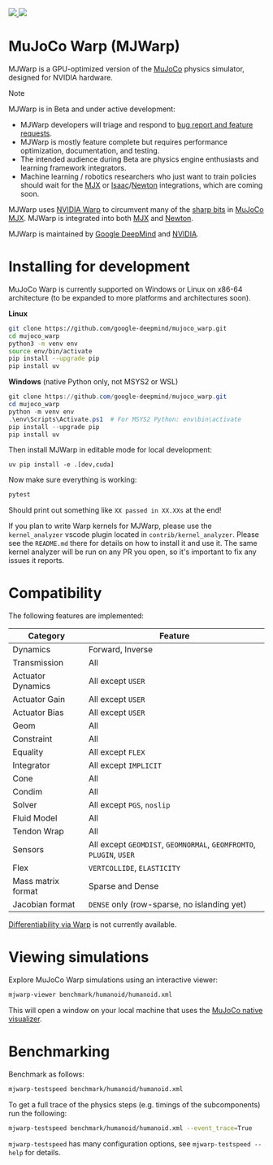 <p>
  <a href="https://github.com/google-deepmind/mujoco_warp/actions/workflows/ci.yml?query=branch%3Amain" alt="GitHub Actions">
    <img src="https://img.shields.io/github/actions/workflow/status/google-deepmind/mujoco_warp/ci.yml?branch=main">
  </a>
  <a href="https://github.com/google-deepmind/mujoco_warp/blob/main/LICENSE" alt="License">
    <img src="https://img.shields.io/github/license/google-deepmind/mujoco_warp">
  </a>
</p>

# MuJoCo Warp (MJWarp)

MJWarp is a GPU-optimized version of the [MuJoCo](https://github.com/google-deepmind/mujoco) physics simulator, designed for NVIDIA hardware.

> [!NOTE]
> MJWarp is in Beta and under active development:
> * MJWarp developers will triage and respond to [bug report and feature requests](https://github.com/google-deepmind/mujoco_warp/issues).
> * MJWarp is mostly feature complete but requires performance optimization, documentation, and testing.
> * The intended audience during Beta are physics engine enthusiasts and learning framework integrators.
> * Machine learning / robotics researchers who just want to train policies should wait for the [MJX](https://mujoco.readthedocs.io/en/stable/mjx.html) or [Isaac](https://isaac-sim.github.io/IsaacLab/main/index.html)/[Newton](https://github.com/newton-physics/newton) integrations, which are coming soon.

MJWarp uses [NVIDIA Warp](https://github.com/NVIDIA/warp) to circumvent many of the [sharp bits](https://mujoco.readthedocs.io/en/stable/mjx.html#mjx-the-sharp-bits) in [MuJoCo MJX](https://mujoco.readthedocs.io/en/stable/mjx.html#). MJWarp is integrated into both [MJX](https://mujoco.readthedocs.io/en/stable/mjx.html) and [Newton](https://github.com/newton-physics/newton).

MJWarp is maintained by [Google DeepMind](https://deepmind.google/) and [NVIDIA](https://www.nvidia.com/).

# Installing for development

MuJoCo Warp is currently supported on Windows or Linux on x86-64 architecture (to be expanded to more platforms and architectures soon).

**Linux**
```bash
git clone https://github.com/google-deepmind/mujoco_warp.git
cd mujoco_warp
python3 -m venv env
source env/bin/activate
pip install --upgrade pip
pip install uv
```
**Windows**
(native Python only, not MSYS2 or WSL)

```powershell
git clone https://github.com/google-deepmind/mujoco_warp.git
cd mujoco_warp
python -m venv env
.\env\Scripts\Activate.ps1  # For MSYS2 Python: env\bin\activate
pip install --upgrade pip
pip install uv
```


Then install MJWarp in editable mode for local development:

```
uv pip install -e .[dev,cuda]
```

Now make sure everything is working:

```bash
pytest
```

Should print out something like `XX passed in XX.XXs` at the end!

If you plan to write Warp kernels for MJWarp, please use the `kernel_analyzer` vscode plugin located in `contrib/kernel_analyzer`.
Please see the `README.md` there for details on how to install it and use it.  The same kernel analyzer will be run on any PR
you open, so it's important to fix any issues it reports.

# Compatibility

The following features are implemented:

| Category           | Feature                                                                                                 |
| ------------------ | --------------------------------------------------------------------------------------------------------|
| Dynamics           | Forward, Inverse                                                                                        |
| Transmission       | All                                                                                                     |
| Actuator Dynamics  | All except `USER`                                                                                       |
| Actuator Gain      | All except `USER`                                                                                       |
| Actuator Bias      | All except `USER`                                                                                       |
| Geom               | All                                                                                                     |
| Constraint         | All                                                                                                     |
| Equality           | All except `FLEX`                                                                                       |
| Integrator         | All except `IMPLICIT`                                                                                   |
| Cone               | All                                                                                                     |
| Condim             | All                                                                                                     |
| Solver             | All except `PGS`, `noslip`                                                                              |
| Fluid Model        | All                                                                                                     |
| Tendon Wrap        | All                                                                                                     |
| Sensors            | All except `GEOMDIST`, `GEOMNORMAL`, `GEOMFROMTO`, `PLUGIN`, `USER`                                     |
| Flex               | `VERTCOLLIDE`, `ELASTICITY`                                                                             |
| Mass matrix format | Sparse and Dense                                                                                        |
| Jacobian format    | `DENSE` only (row-sparse, no islanding yet)                                                             |

[Differentiability via Warp](https://nvidia.github.io/warp/modules/differentiability.html#differentiability) is not currently
available.

# Viewing simulations

Explore MuJoCo Warp simulations using an interactive viewer:

```bash
mjwarp-viewer benchmark/humanoid/humanoid.xml
```

This will open a window on your local machine that uses the [MuJoCo native visualizer](https://mujoco.readthedocs.io/en/stable/programming/visualization.html).

# Benchmarking

Benchmark as follows:

```bash
mjwarp-testspeed benchmark/humanoid/humanoid.xml
```

To get a full trace of the physics steps (e.g. timings of the subcomponents) run the following:

```bash
mjwarp-testspeed benchmark/humanoid/humanoid.xml --event_trace=True
```

`mjwarp-testspeed` has many configuration options, see ```mjwarp-testspeed --help``` for details.
